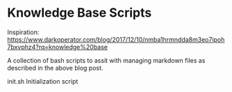 # Knowledge Base Scripts

Inspiration: https://www.darkoperator.com/blog/2017/12/10/nmba1hrmndda8m3eo7ipoh7bxvphz4?rq=knowledge%20base

A collection of bash scripts to assit with managing markdown files as described in the above blog post. 

init.sh   Initialization script
